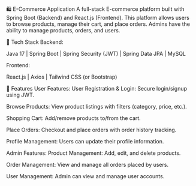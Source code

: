 🛍️ E-Commerce Application
A full-stack E-commerce platform built with Spring Boot (Backend) and React.js (Frontend). This platform allows users to browse products, manage their cart, and place orders. Admins have the ability to manage products, orders, and users.

🚀 Tech Stack
Backend:

Java 17 | Spring Boot | Spring Security (JWT) | Spring Data JPA | MySQL

Frontend:

React.js | Axios | Tailwind CSS (or Bootstrap)

🌟 Features
User Features:
User Registration & Login: Secure login/signup using JWT.

Browse Products: View product listings with filters (category, price, etc.).

Shopping Cart: Add/remove products to/from the cart.

Place Orders: Checkout and place orders with order history tracking.

Profile Management: Users can update their profile information.

Admin Features:
Product Management: Add, edit, and delete products.

Order Management: View and manage all orders placed by users.

User Management: Admin can view and manage user accounts.

